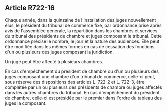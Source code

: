 Article R722-16
----
Chaque année, dans la quinzaine de l'installation des juges nouvellement élus,
le président du tribunal de commerce fixe, par ordonnance prise après avis de
l'assemblée générale, la répartition dans les chambres et services du tribunal
des présidents de chambre et juges composant le tribunal. Cette ordonnance
précise le nombre, le jour et la nature des audiences. Elle peut être modifiée
dans les mêmes formes en cas de cessation des fonctions d'un ou plusieurs des
juges composant la juridiction.

Un juge peut être affecté à plusieurs chambres.

En cas d'empêchement du président de chambre ou d'un ou plusieurs des juges
composant une chambre d'un tribunal de commerce, celle-ci peut, sous réserve des
dispositions des articles L. 722-2 et L. 722-3, être complétée par un ou
plusieurs des présidents de chambre ou juges affectés dans les autres chambres
du tribunal. En cas d'empêchement du président de chambre, celle-ci est présidée
par le premier dans l'ordre du tableau des juges la composant.
